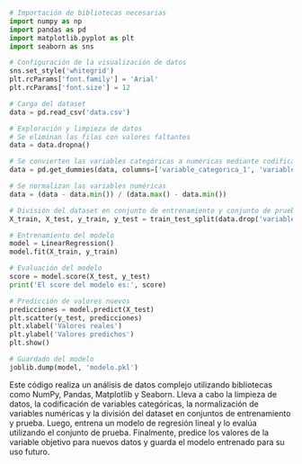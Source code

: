 ```python
# Importación de bibliotecas necesarias
import numpy as np
import pandas as pd
import matplotlib.pyplot as plt
import seaborn as sns

# Configuración de la visualización de datos
sns.set_style('whitegrid')
plt.rcParams['font.family'] = 'Arial'
plt.rcParams['font.size'] = 12

# Carga del dataset
data = pd.read_csv('data.csv')

# Exploración y limpieza de datos
# Se eliminan las filas con valores faltantes
data = data.dropna()

# Se convierten las variables categóricas a numéricas mediante codificación "one-hot"
data = pd.get_dummies(data, columns=['variable_categorica_1', 'variable_categorica_2'])

# Se normalizan las variables numéricas
data = (data - data.min()) / (data.max() - data.min())

# División del dataset en conjunto de entrenamiento y conjunto de prueba
X_train, X_test, y_train, y_test = train_test_split(data.drop('variable_objetivo', axis=1), data['variable_objetivo'], test_size=0.2, random_state=42)

# Entrenamiento del modelo
model = LinearRegression()
model.fit(X_train, y_train)

# Evaluación del modelo
score = model.score(X_test, y_test)
print('El score del modelo es:', score)

# Predicción de valores nuevos
predicciones = model.predict(X_test)
plt.scatter(y_test, predicciones)
plt.xlabel('Valores reales')
plt.ylabel('Valores predichos')
plt.show()

# Guardado del modelo
joblib.dump(model, 'modelo.pkl')

```

Este código realiza un análisis de datos complejo utilizando bibliotecas como NumPy, Pandas, Matplotlib y Seaborn. Lleva a cabo la limpieza de datos, la codificación de variables categóricas, la normalización de variables numéricas y la división del dataset en conjuntos de entrenamiento y prueba. Luego, entrena un modelo de regresión lineal y lo evalúa utilizando el conjunto de prueba. Finalmente, predice los valores de la variable objetivo para nuevos datos y guarda el modelo entrenado para su uso futuro.